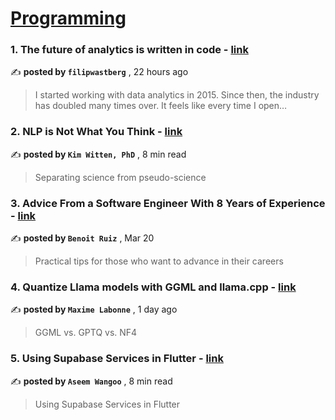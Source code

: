 
<h1><a href=https://medium.com/tag/programming/recommended target="_blank" rel="noopener noreferrer">Programming</a></h1>
<h3>1. The future of analytics is written in code - <a href=https://medium.com/@filipwastberg/the-future-of-analytics-is-written-in-code-dbe120f90a9f?source=tag_recommended_feed---------0-84----------programming----------c916138d_174c_4c77_b051_b8ceaf0d35f4------- target="_blank" rel="noopener noreferrer">link</a></h3>

✍️ **posted by `filipwastberg`** <date> , 22 hours ago</date>

<blockquote>I started working with data analytics in 2015. Since then, the industry has doubled many times over. It feels like every time I open…</blockquote>

<h3>2. NLP is Not What You Think - <a href=https://medium.com/@KimWitten/nlp-is-not-what-you-think-21ed3d031c71?source=tag_recommended_feed---------1-107----------programming----------c916138d_174c_4c77_b051_b8ceaf0d35f4------- target="_blank" rel="noopener noreferrer">link</a></h3>

✍️ **posted by `Kim Witten, PhD`** <date> , 8 min read</date>

<blockquote>Separating science from pseudo-science</blockquote>

<h3>3. Advice From a Software Engineer With 8 Years of Experience - <a href=https://medium.com/better-programming/advices-from-a-software-engineer-with-8-years-of-experience-8df5111d4d55?source=tag_recommended_feed---------2-85----------programming----------c916138d_174c_4c77_b051_b8ceaf0d35f4------- target="_blank" rel="noopener noreferrer">link</a></h3>

✍️ **posted by `Benoit Ruiz`** <date> , Mar 20</date>

<blockquote>Practical tips for those who want to advance in their careers</blockquote>

<h3>4. Quantize Llama models with GGML and llama.cpp - <a href=https://medium.com/towards-data-science/quantize-llama-models-with-ggml-and-llama-cpp-3612dfbcc172?source=tag_recommended_feed---------3-84----------programming----------c916138d_174c_4c77_b051_b8ceaf0d35f4------- target="_blank" rel="noopener noreferrer">link</a></h3>

✍️ **posted by `Maxime Labonne`** <date> , 1 day ago</date>

<blockquote>GGML vs. GPTQ vs. NF4</blockquote>

<h3>5. Using Supabase Services in Flutter - <a href=https://medium.com/gitconnected/using-supabase-services-in-flutter-4b2aa9caac1b?source=tag_recommended_feed---------4-107----------programming----------c916138d_174c_4c77_b051_b8ceaf0d35f4------- target="_blank" rel="noopener noreferrer">link</a></h3>

✍️ **posted by `Aseem Wangoo`** <date> , 8 min read</date>

<blockquote>Using Supabase Services in Flutter</blockquote>

